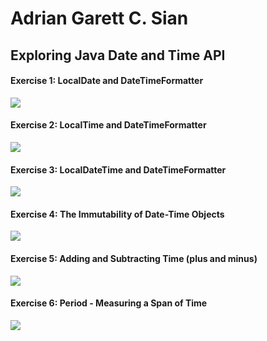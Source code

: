 <h1> Adrian Garett C. Sian</h1>
<h2>Exploring Java Date and Time API</h2>

#### Exercise 1: LocalDate and DateTimeFormatter
<img src="https://github.com/garett09/JC-Exploring-JavaDateTime/blob/92eeaab32d313dac24927704c9972137ae8f411d/img/Screenshot%202025-08-07%20at%202.55.22%E2%80%AFPM.png"/>

#### Exercise 2: LocalTime and DateTimeFormatter
<img src="https://github.com/garett09/JC-Exploring-JavaDateTime/blob/92eeaab32d313dac24927704c9972137ae8f411d/img/Screenshot%202025-08-07%20at%202.55.25%E2%80%AFPM.png"/>

#### Exercise 3: LocalDateTime and DateTimeFormatter
<img src="https://github.com/garett09/JC-Exploring-JavaDateTime/blob/92eeaab32d313dac24927704c9972137ae8f411d/img/Screenshot%202025-08-07%20at%202.55.28%E2%80%AFPM.png"/>

#### Exercise 4: The Immutability of Date-Time Objects
<img src="https://github.com/garett09/JC-Exploring-JavaDateTime/blob/92eeaab32d313dac24927704c9972137ae8f411d/img/Screenshot%202025-08-07%20at%202.55.31%E2%80%AFPM.png"/>

#### Exercise 5: Adding and Subtracting Time (plus and minus)
<img src="https://github.com/garett09/JC-Exploring-JavaDateTime/blob/92eeaab32d313dac24927704c9972137ae8f411d/img/Screenshot%202025-08-07%20at%202.55.35%E2%80%AFPM.png"/>

#### Exercise 6: Period - Measuring a Span of Time
<img src="https://github.com/garett09/JC-Exploring-JavaDateTime/blob/92eeaab32d313dac24927704c9972137ae8f411d/img/Screenshot%202025-08-07%20at%202.55.37%E2%80%AFPM.png"/>
